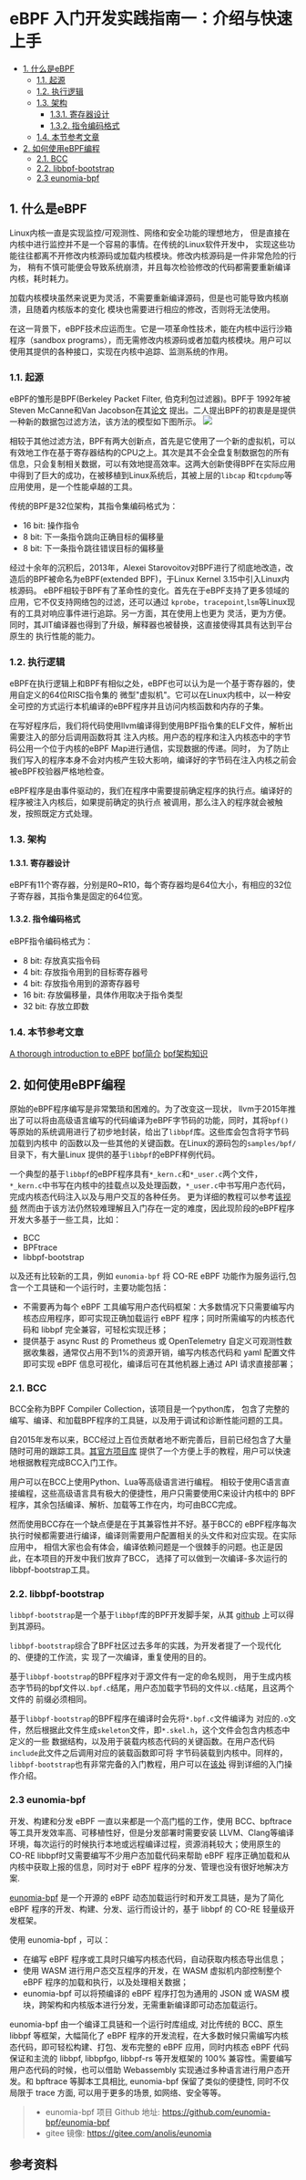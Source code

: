 # eBPF 入门开发实践指南一：介绍与快速上手

<!-- TOC -->

- [1. 什么是eBPF](#1-什么是ebpf)
  - [1.1. 起源](#11-起源)
  - [1.2. 执行逻辑](#12-执行逻辑)
  - [1.3. 架构](#13-架构)
    - [1.3.1. 寄存器设计](#131-寄存器设计)
    - [1.3.2. 指令编码格式](#132-指令编码格式)
  - [1.4. 本节参考文章](#14-本节参考文章)
- [2. 如何使用eBPF编程](#2-如何使用ebpf编程)
  - [2.1. BCC](#21-bcc)
  - [2.2. libbpf-bootstrap](#22-libbpf-bootstrap)
  - [2.3 eunomia-bpf](#23-eunomia-bpf)

<!-- /TOC -->

## 1. 什么是eBPF

Linux内核一直是实现监控/可观测性、网络和安全功能的理想地方，
但是直接在内核中进行监控并不是一个容易的事情。在传统的Linux软件开发中，
实现这些功能往往都离不开修改内核源码或加载内核模块。修改内核源码是一件非常危险的行为，
稍有不慎可能便会导致系统崩溃，并且每次检验修改的代码都需要重新编译内核，耗时耗力。

加载内核模块虽然来说更为灵活，不需要重新编译源码，但是也可能导致内核崩溃，且随着内核版本的变化
模块也需要进行相应的修改，否则将无法使用。

在这一背景下，eBPF技术应运而生。它是一项革命性技术，能在内核中运行沙箱程序（sandbox programs），而无需修改内核源码或者加载内核模块。用户可以使用其提供的各种接口，实现在内核中追踪、监测系统的作用。

### 1.1. 起源

eBPF的雏形是BPF(Berkeley Packet Filter, 伯克利包过滤器)。BPF于
1992年被Steven McCanne和Van Jacobson在其[论文](https://www.tcpdump.org/papers/bpf-usenix93.pdf)
提出。二人提出BPF的初衷是是提供一种新的数据包过滤方法，该方法的模型如下图所示。
![](../imgs/original_bpf.png)

相较于其他过滤方法，BPF有两大创新点，首先是它使用了一个新的虚拟机，可以有效地工作在基于寄存器结构的CPU之上。其次是其不会全盘复制数据包的所有信息，只会复制相关数据，可以有效地提高效率。这两大创新使得BPF在实际应用中得到了巨大的成功，在被移植到Linux系统后，其被上层的`libcap`
和`tcpdump`等应用使用，是一个性能卓越的工具。

传统的BPF是32位架构，其指令集编码格式为：

- 16 bit: 操作指令
- 8 bit: 下一条指令跳向正确目标的偏移量
- 8 bit: 下一条指令跳往错误目标的偏移量

经过十余年的沉积后，2013年，Alexei Starovoitov对BPF进行了彻底地改造，改造后的BPF被命名为eBPF(extended BPF)，于Linux Kernel 3.15中引入Linux内核源码。
eBPF相较于BPF有了革命性的变化。首先在于eBPF支持了更多领域的应用，它不仅支持网络包的过滤，还可以通过
`kprobe`，`tracepoint`,`lsm`等Linux现有的工具对响应事件进行追踪。另一方面，其在使用上也更为
灵活，更为方便。同时，其JIT编译器也得到了升级，解释器也被替换，这直接使得其具有达到平台原生的
执行性能的能力。

### 1.2. 执行逻辑

eBPF在执行逻辑上和BPF有相似之处，eBPF也可以认为是一个基于寄存器的，使用自定义的64位RISC指令集的
微型"虚拟机"。它可以在Linux内核中，以一种安全可控的方式运行本机编译的eBPF程序并且访问内核函数和内存的子集。

在写好程序后，我们将代码使用llvm编译得到使用BPF指令集的ELF文件，解析出需要注入的部分后调用函数将其
注入内核。用户态的程序和注入内核态中的字节码公用一个位于内核的eBPF Map进行通信，实现数据的传递。同时，
为了防止我们写入的程序本身不会对内核产生较大影响，编译好的字节码在注入内核之前会被eBPF校验器严格地检查。

eBPF程序是由事件驱动的，我们在程序中需要提前确定程序的执行点。编译好的程序被注入内核后，如果提前确定的执行点
被调用，那么注入的程序就会被触发，按照既定方式处理。

### 1.3. 架构

#### 1.3.1. 寄存器设计

eBPF有11个寄存器，分别是R0~R10，每个寄存器均是64位大小，有相应的32位子寄存器，其指令集是固定的64位宽。

#### 1.3.2. 指令编码格式

eBPF指令编码格式为：

- 8 bit: 存放真实指令码
- 4 bit: 存放指令用到的目标寄存器号
- 4 bit: 存放指令用到的源寄存器号
- 16 bit: 存放偏移量，具体作用取决于指令类型
- 32 bit: 存放立即数

### 1.4. 本节参考文章

[A thorough introduction to eBPF](https://lwn.net/Articles/740157/)
[bpf简介](https://www.collabora.com/news-and-blog/blog/2019/04/05/an-ebpf-overview-part-1-introduction/)
[bpf架构知识](https://www.collabora.com/news-and-blog/blog/2019/04/15/an-ebpf-overview-part-2-machine-and-bytecode/)

## 2. 如何使用eBPF编程

原始的eBPF程序编写是非常繁琐和困难的。为了改变这一现状，
llvm于2015年推出了可以将由高级语言编写的代码编译为eBPF字节码的功能，同时，其将`bpf()`
等原始的系统调用进行了初步地封装，给出了`libbpf`库。这些库会包含将字节码加载到内核中
的函数以及一些其他的关键函数。在Linux的源码包的`samples/bpf/`目录下，有大量Linux
提供的基于`libbpf`的eBPF样例代码。

一个典型的基于`libbpf`的eBPF程序具有`*_kern.c`和`*_user.c`两个文件，
`*_kern.c`中书写在内核中的挂载点以及处理函数，`*_user.c`中书写用户态代码，
完成内核态代码注入以及与用户交互的各种任务。 更为详细的教程可以参考[该视频](https://www.bilibili.com/video/BV1f54y1h74r?spm_id_from=333.999.0.0)
然而由于该方法仍然较难理解且入门存在一定的难度，因此现阶段的eBPF程序开发大多基于一些工具，比如：

- BCC
- BPFtrace
- libbpf-bootstrap

以及还有比较新的工具，例如 `eunomia-bpf` 将 CO-RE eBPF 功能作为服务运行,包含一个工具链和一个运行时，主要功能包括：

- 不需要再为每个 eBPF 工具编写用户态代码框架：大多数情况下只需要编写内核态应用程序，即可实现正确加载运行 eBPF 程序；同时所需编写的内核态代码和 libbpf 完全兼容，可轻松实现迁移；
- 提供基于 async Rust 的 Prometheus 或 OpenTelemetry 自定义可观测性数据收集器，通常仅占用不到1%的资源开销，编写内核态代码和 yaml 配置文件即可实现 eBPF 信息可视化，编译后可在其他机器上通过 API 请求直接部署；

### 2.1. BCC

BCC全称为BPF Compiler Collection，该项目是一个python库，
包含了完整的编写、编译、和加载BPF程序的工具链，以及用于调试和诊断性能问题的工具。

自2015年发布以来，BCC经过上百位贡献者地不断完善后，目前已经包含了大量随时可用的跟踪工具。[其官方项目库](https://github.com/iovisor/bcc/blob/master/docs/tutorial.md)
提供了一个方便上手的教程，用户可以快速地根据教程完成BCC入门工作。

用户可以在BCC上使用Python、Lua等高级语言进行编程。
相较于使用C语言直接编程，这些高级语言具有极大的便捷性，用户只需要使用C来设计内核中的
BPF程序，其余包括编译、解析、加载等工作在内，均可由BCC完成。  

然而使用BCC存在一个缺点便是在于其兼容性并不好。基于BCC的
eBPF程序每次执行时候都需要进行编译，编译则需要用户配置相关的头文件和对应实现。在实际应用中，
相信大家也会有体会，编译依赖问题是一个很棘手的问题。也正是因此，在本项目的开发中我们放弃了BCC，
选择了可以做到一次编译-多次运行的libbpf-bootstrap工具。

### 2.2. libbpf-bootstrap

`libbpf-bootstrap`是一个基于`libbpf`库的BPF开发脚手架，从其
[github](https://github.com/libbpf/libbpf-bootstrap) 上可以得到其源码。

`libbpf-bootstrap`综合了BPF社区过去多年的实践，为开发者提了一个现代化的、便捷的工作流，实
现了一次编译，重复使用的目的。

基于`libbpf-bootstrap`的BPF程序对于源文件有一定的命名规则，
用于生成内核态字节码的bpf文件以`.bpf.c`结尾，用户态加载字节码的文件以`.c`结尾，且这两个文件的
前缀必须相同。  

基于`libbpf-bootstrap`的BPF程序在编译时会先将`*.bpf.c`文件编译为
对应的`.o`文件，然后根据此文件生成`skeleton`文件，即`*.skel.h`，这个文件会包含内核态中定义的一些
数据结构，以及用于装载内核态代码的关键函数。在用户态代码`include`此文件之后调用对应的装载函数即可将
字节码装载到内核中。同样的，`libbpf-bootstrap`也有非常完备的入门教程，用户可以在[该处](https://nakryiko.com/posts/libbpf-bootstrap/)
得到详细的入门操作介绍。

### 2.3 eunomia-bpf

开发、构建和分发 eBPF 一直以来都是一个高门槛的工作，使用 BCC、bpftrace 等工具开发效率高、可移植性好，但是分发部署时需要安装 LLVM、Clang等编译环境，每次运行的时候执行本地或远程编译过程，资源消耗较大；使用原生的 CO-RE libbpf时又需要编写不少用户态加载代码来帮助 eBPF 程序正确加载和从内核中获取上报的信息，同时对于 eBPF 程序的分发、管理也没有很好地解决方案. 

[eunomia-bpf](https://github.com/eunomia-bpf/eunomia-bpf) 是一个开源的 eBPF 动态加载运行时和开发工具链，是为了简化 eBPF 程序的开发、构建、分发、运行而设计的，基于 libbpf 的 CO-RE 轻量级开发框架。

使用 eunomia-bpf ，可以：

- 在编写 eBPF 程序或工具时只编写内核态代码，自动获取内核态导出信息；
- 使用 WASM 进行用户态交互程序的开发，在 WASM 虚拟机内部控制整个 eBPF 程序的加载和执行，以及处理相关数据；
- eunomia-bpf 可以将预编译的 eBPF 程序打包为通用的 JSON 或 WASM 模块，跨架构和内核版本进行分发，无需重新编译即可动态加载运行。

eunomia-bpf 由一个编译工具链和一个运行时库组成, 对比传统的 BCC、原生 libbpf 等框架，大幅简化了 eBPF 程序的开发流程，在大多数时候只需编写内核态代码，即可轻松构建、打包、发布完整的 eBPF 应用，同时内核态 eBPF 代码保证和主流的 libbpf, libbpfgo, libbpf-rs 等开发框架的 100% 兼容性。需要编写用户态代码的时候，也可以借助 Webassembly 实现通过多种语言进行用户态开发。和 bpftrace 等脚本工具相比, eunomia-bpf 保留了类似的便捷性, 同时不仅局限于 trace 方面, 可以用于更多的场景, 如网络、安全等等。

> - eunomia-bpf 项目 Github 地址: <https://github.com/eunomia-bpf/eunomia-bpf>
> - gitee 镜像: <https://gitee.com/anolis/eunomia>

## 参考资料